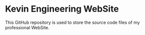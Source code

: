 # Kevin Engineering WebSite

This GitHub repository is used to store the source code files of my professional WebSite.
